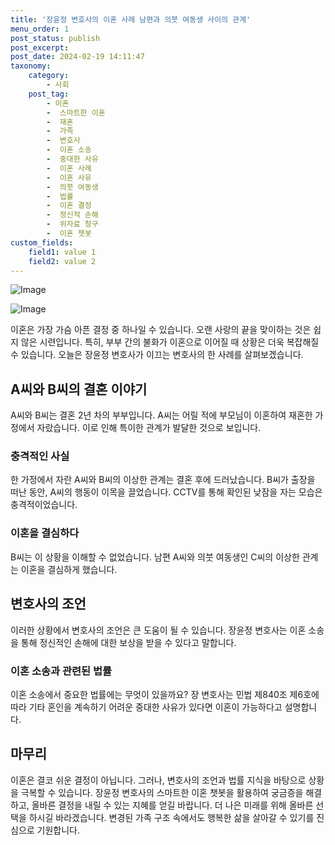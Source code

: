 ```yaml
---
title: '장윤정 변호사의 이혼 사례 남편과 의붓 여동생 사이의 관계'
menu_order: 1
post_status: publish
post_excerpt: 
post_date: 2024-02-19 14:11:47
taxonomy:
    category:
        - 사회
    post_tag:
        - 이혼
        -  스마트한 이혼
        -  재혼
        -  가족
        -  변호사
        -  이혼 소송
        -  중대한 사유
        -  이혼 사례
        -  이혼 사유
        -  의붓 여동생
        -  법률
        -  이혼 결정
        -  정신적 손해
        -  위자료 청구
        -  이혼 챗봇
custom_fields:
    field1: value 1
    field2: value 2
---
```


![Image](https://imgnews.pstatic.net/image/008/2024/02/13/0004997908_001_20240213141103388.jpg?type=w647)

![Image](https://imgnews.pstatic.net/image/008/2024/02/13/0004997908_002_20240213141103415.jpg?type=w647)

이혼은 가장 가슴 아픈 결정 중 하나일 수 있습니다. 오랜 사랑의 끝을 맞이하는 것은 쉽지 않은 시련입니다. 특히, 부부 간의 불화가 이혼으로 이어질 때 상황은 더욱 복잡해질 수 있습니다. 오늘은 장윤정 변호사가 이끄는 변호사의 한 사례를 살펴보겠습니다. 
## A씨와 B씨의 결혼 이야기
A씨와 B씨는 결혼 2년 차의 부부입니다. A씨는 어릴 적에 부모님이 이혼하여 재혼한 가정에서 자랐습니다. 이로 인해 특이한 관계가 발달한 것으로 보입니다.
### 충격적인 사실
한 가정에서 자란 A씨와 B씨의 이상한 관계는 결혼 후에 드러났습니다. B씨가 출장을 떠난 동안, A씨의 행동이 이목을 끌었습니다. CCTV를 통해 확인된 낮잠을 자는 모습은 충격적이었습니다.
### 이혼을 결심하다
B씨는 이 상황을 이해할 수 없었습니다. 남편 A씨와 의붓 여동생인 C씨의 이상한 관계는 이혼을 결심하게 했습니다.
## 변호사의 조언
이러한 상황에서 변호사의 조언은 큰 도움이 될 수 있습니다. 장윤정 변호사는 이혼 소송을 통해 정신적인 손해에 대한 보상을 받을 수 있다고 말합니다.
### 이혼 소송과 관련된 법률
이혼 소송에서 중요한 법률에는 무엇이 있을까요? 장 변호사는 민법 제840조 제6호에 따라 기타 혼인을 계속하기 어려운 중대한 사유가 있다면 이혼이 가능하다고 설명합니다.
## 마무리
이혼은 결코 쉬운 결정이 아닙니다. 그러나, 변호사의 조언과 법률 지식을 바탕으로 상황을 극복할 수 있습니다. 장윤정 변호사의 스마트한 이혼 챗봇을 활용하여 궁금증을 해결하고, 올바른 결정을 내릴 수 있는 지혜를 얻길 바랍니다. 더 나은 미래를 위해 올바른 선택을 하시길 바라겠습니다. 변경된 가족 구조 속에서도 행복한 삶을 살아갈 수 있기를 진심으로 기원합니다.
